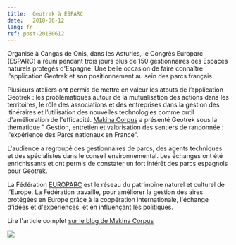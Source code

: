 ```yaml
---
title:  Geotrek à ESPARC
date:   2018-06-12
lang: fr
ref: post-20180612
---
```


Organisé à Cangas de Onis, dans les Asturies, le Congrès Europarc (ESPARC) a réuni pendant trois jours plus de 150 gestionnaires des Espaces naturels protégés d'Espagne. Une belle occasion de faire connaître l'application Geotrek et son positionnement au sein des parcs français.

Plusieurs ateliers ont permis de mettre en valeur les atouts de l’application Geotrek : les problématiques autour de la mutualisation des actions dans les territoires, le rôle des associations et des entreprises dans la gestion des itinéraires et l’utilisation des nouvelles technologies comme outil d'amélioration de l'efficacité. 
<a href="http://www.makina-corpus.com/">Makina Corpus</a> a présenté Geotrek sous la thématique " Gestion, entretien et valorisation des sentiers de randonnée : l'expérience des Parcs nationaux en France".

L'audience a regroupé des gestionnaires de parcs, des agents techniques et des spécialistes dans le conseil environnemental. Les échanges ont été enrichissants et ont permis de constater un fort intérêt des parcs espagnols pour Geotrek.

La Fédération <a href="http://www.europarc.org/about-us/">EUROPARC</a> est le réseau du patrimoine naturel et culturel de l'Europe. La Fédération travaille, pour améliorer la gestion des aires protégées en Europe grâce à la coopération internationale, l'échange d'idées et d'expériences, et en influençant les politiques.

Lire l'article complet <a href="https://makina-corpus.com/blog/societe/compte-rendu-european-day-of-parks-2018-espagne">sur le blog de Makina Corpus</a> 

<img style="max-width: 100%;" src="{{ site.baseurl }}/assets/img/european-day-parks.png">
